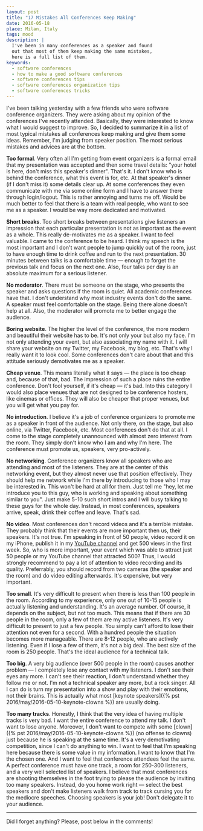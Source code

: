 ```yaml
---
layout: post
title: "17 Mistakes All Conferences Keep Making"
date: 2016-05-18
place: Milan, Italy
tags: mood
description: |
  I've been in many conferences as a speaker and found
  out that most of them keep making the same mistakes,
  here is a full list of them.
keywords:
  - software conferences
  - how to make a good software conferences
  - software conferences tips
  - software conferences organization tips
  - software conferences tricks
---
```


I've been talking yesterday with a few friends who were software conference
organizers. They were asking about my opinion of the conferences I've recently
attended. Basically, they were interested to know what I would suggest to
improve. So, I decided to summarize it in a list of most typical
mistakes all conferences keep making and give them some ideas.
Remember, I'm judging from speaker position.
The most serious mistakes and advices are at the bottom.

<!--more-->

**Too formal**.
Very often all I'm getting from event organizers is a formal email that
my presentation was accepted and then some travel details: "your hotel is
here, don't miss this speaker's dinner". That's it. I don't know who is
behind the conference, what this event is for, etc. At that speaker's
dinner (if I don't miss it) some details clear up. At some conferences they even communicate
with me via some online form and I have to answer there through login/logout.
This is rather annoying and turns me off. Would be much better to feel
that there is a team with real people, who want to see me as a speaker.
I would be way more dedicated and motivated.

**Short breaks**.
Too short breaks between presentations give listeners an impression that
each particular presentation is not as important as the event as a whole.
This really de-motivates me as a speaker. I want to feel valuable.
I came to the conference to be heard. I think my speech is the most important and I don't want people to
jump quickly out of the room, just to have enough time to drink coffee
and run to the next presentation. 30 minutes between talks is a comfortable
time &mdash; enough to forget the previous talk and focus on the next one.
Also, four talks per day is an absolute maximum for a serious listener.

**No moderator**.
There must be someone on the stage, who presents the speaker and asks
questions if the room is quiet. All academic conferences have that. I don't
understand why most industry events don't do the same. A speaker must feel
comfortable on the stage. Being there alone doesn't help at all. Also, the
moderator will promote me to better engage the audience.

**Boring website**.
The higher the level of the conference, the more modern and beautiful their
website has to be. It's not only your but also my face. I'm not only
attending your event, but also associating my name with it. I will share your
website on my Twitter, my Facebook, my blog, etc. That's why
I really want it to look cool. Some conferences don't care about
that and this attitude seriously demotivates me as a speaker.

**Cheap venue**.
This means literally what it says &mdash; the place is too cheap and, because
of that, bad. The impression of such a place ruins the entire conference.
Don't fool yourself, if it's cheap &mdash; it's bad.
Into this category I would also place venues that are not designed to be
conference hosters, like cinemas or offices. They will also be cheaper that
proper venues, but you will get what you pay for.

**No introduction**.
I believe it's a job of conference organizers to promote me as a speaker
in front of the audience. Not only there, on the stage, but also online,
via Twitter, Facebook, etc. Most conferences don't do that at all. I come to
the stage completely unannounced with almost zero interest from the room. They
simply don't know who I am and why I'm here. The conference must promote us,
speakers, very pro-actively.

**No networking**.
Conference organizers know all speakers who are attending and most of the
listeners. They are at the center of this networking event, but they almost
never use that position effectively. They should help me network while I'm there
by introducing to those who I may be interested in. This won't be hard
at all for them. Just tell me "hey, let me introduce you to this guy, who
is working and speaking about something similar to you". Just make 5-10
such short intros and I will busy talking to these guys for the whole day.
Instead, in most conferences, speakers arrive, speak, drink their coffee and leave.
That's sad.

**No video**.
Most conferences don't record videos and it's a terrible mistake. They probably
think that their events are more important then us, their speakers. It's not
true. I'm speaking in front of 50 people, video record it on my iPhone, publish
it in my [YouTube channel](https://www.youtube.com/channel/UCr9qCdqXLm2SU0BIs6d_68Q)
and get 500 views in the first week. So, who is
more important, your event which was able to attract just 50 people or my
YouTube channel that attracted 500? Thus, I would strongly recommend to pay
a lot of attention to video recording and its quality. Preferrably, you should
record from two cameras (the speaker and the room) and do video editing afterwards.
It's expensive, but very important.

**Too small**.
It's very difficult to present when there is less than 100 people in the room.
According to my experience, only one out of 10-15 people is actually listening
and understanding. It's an average number. Of course, it depends on the subject,
but not too much. This means that if there are 30 people in the room, only
a few of them are my active listeners. It's very difficult to present to just
a few people. You simply can't afford to lose their attention not even for a second.
With a hundred people the situation becomes more manageable. There are 8-12 people,
who are actively listening. Even if I lose a few of them, it's not a big deal.
The best size of the room is 250 people. That's the ideal audience for
a technical talk.

**Too big**.
A very big audience (over 500 people in the room) causes another problem &mdash;
I completely lose any contact with my listeners. I don't see their eyes any more.
I can't see their reaction, I don't understand whether they follow me or not.
I'm not a technical speaker any more, but a rock singer. All I can do is turn
my presentation into a show and play with their emotions, not their brains.
This is actually what most [keynote speakers]({% pst 2016/may/2016-05-10-keynote-clowns %})
are usually doing.

**Too many tracks**.
Honestly, I think that the very idea of having multiple tracks is very bad.
I want the entire conference to attend my talk. I don't want to lose anyone.
Moreover, I don't want to compete with some
[clown]({% pst 2016/may/2016-05-10-keynote-clowns %}) (no offense to clowns)
just because he is speaking at the same time. It's a very demotivating competition,
since I can't do anything to win.
I want to feel that I'm speaking here because there is some value in my
information. I want to know that I'm the chosen one. And I want to feel that
conference attendees feel the same. A perfect conference must have one
track, a room for 250-300 listeners, and a very well selected list of
speakers. I believe that most conferences are shooting themselves in the
foot trying to please the audience by inviting too many speakers. Instead,
do you home work right &mdash; select the best speakers and don't make listeners
walk from track to track cursing you for the mediocre speeches.
Choosing speakers is your job! Don't delegate it to your audience.

<hr/>

Did I forget anything? Please, post below in the comments!
